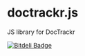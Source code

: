 doctrackr.js
============

JS library for DocTrackr


[![Bitdeli Badge](https://d2weczhvl823v0.cloudfront.net/gagoar/doctrackr.js/trend.png)](https://bitdeli.com/free "Bitdeli Badge")

